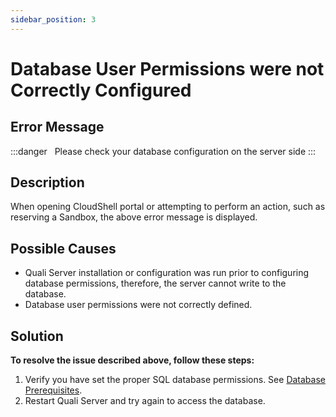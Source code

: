 ```yaml
---
sidebar_position: 3
---
```


# Database User Permissions were not Correctly Configured

## Error Message

:::danger &nbsp;
Please check your database configuration on the server side
:::
## Description

When opening CloudShell portal or attempting to perform an action, such as reserving a Sandbox, the above error message is displayed.

## Possible Causes

- Quali Server installation or configuration was run prior to configuring database permissions, therefore, the server cannot write to the database.
- Database user permissions were not correctly defined.

## Solution

**To resolve the issue described above, follow these steps:**

1. Verify you have set the proper SQL database permissions. See [Database Prerequisites](https://help.quali.com/Online%20Help/0.0/Portal/Content/IG/Overview/db-prereqs.htm).
2. Restart Quali Server and try again to access the database.
